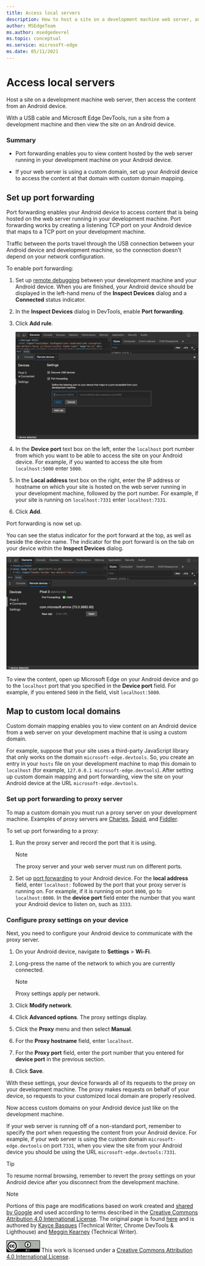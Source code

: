 ```yaml
---
title: Access local servers
description: How to host a site on a development machine web server, and then access the content from an Android device.
author: MSEdgeTeam
ms.author: msedgedevrel
ms.topic: conceptual
ms.service: microsoft-edge
ms.date: 05/11/2021
---
```

<!-- Copyright Kayce Basques

   Licensed under the Apache License, Version 2.0 (the "License");
   you may not use this file except in compliance with the License.
   You may obtain a copy of the License at

       https://www.apache.org/licenses/LICENSE-2.0

   Unless required by applicable law or agreed to in writing, software
   distributed under the License is distributed on an "AS IS" BASIS,
   WITHOUT WARRANTIES OR CONDITIONS OF ANY KIND, either express or implied.
   See the License for the specific language governing permissions and
   limitations under the License.  -->
# Access local servers

Host a site on a development machine web server, then access the content from an Android device.

With a USB cable and Microsoft Edge DevTools, run a site from a development machine and then view the site on an Android device.

### Summary

*  Port forwarding enables you to view content hosted by the web server running in your development machine on your Android device.

*  If your web server is using a custom domain, set up your Android device to access the content at that domain with custom domain mapping.


<!-- ====================================================================== -->
## Set up port forwarding

Port forwarding enables your Android device to access content that is being hosted on the web server running in your development machine.  Port forwarding works by creating a listening TCP port on your Android device that maps to a TCP port on your development machine.

Traffic between the ports travel through the USB connection between your Android device and development machine, so the connection doesn't depend on your network configuration.

To enable port forwarding:

1. Set up [remote debugging](index.md) between your development machine and your Android device.  When you are finished, your Android device should be displayed in the left-hand menu of the **Inspect Devices** dialog and a **Connected** status indicator.

1. In the **Inspect Devices** dialog in DevTools, enable **Port forwarding**.

1. Click **Add rule**.

   ![Adding a port forwarding rule](./local-server-images/remote-debugging-remote-devices-devices-port-forwarding-add-rule.png)

1. In the **Device port** text box on the left, enter the `localhost` port number from which you want to be able to access the site on your Android device.  For example, if you wanted to access the site from `localhost:5000` enter `5000`.

1. In the **Local address** text box on the right, enter the IP address or hostname on which your site is hosted on the web server running in your development machine, followed by the port number.  For example, if your site is running on `localhost:7331` enter `localhost:7331`.

1. Click **Add**.

Port forwarding is now set up.

You can see the status indicator for the port forward at the top, as well as beside the device name.  The indicator for the port forward is on the tab on your device within the **Inspect Devices** dialog.

![Port forwarding status](./local-server-images/remote-debugging-remote-devices-devices-port-forwarding-5000-edge-user-agent.png)

To view the content, open up Microsoft Edge on your Android device and go to the `localhost` port that you specified in the **Device port** field.  For example, if you entered `5000` in the field, visit `localhost:5000`.


<!-- ====================================================================== -->
## Map to custom local domains

Custom domain mapping enables you to view content on an Android device from a web server on your development machine that is using a custom domain.

For example, suppose that your site uses a third-party JavaScript library that only works on the domain `microsoft-edge.devtools`.  So, you create an entry in your `hosts` file on your development machine to map this domain to `localhost` (for example, `127.0.0.1 microsoft-edge.devtools`).  After setting up custom domain mapping and port forwarding, view the site on your Android device at the URL `microsoft-edge.devtools`.

### Set up port forwarding to proxy server

To map a custom domain you must run a proxy server on your development machine.  Examples of proxy servers are [Charles](https://www.charlesproxy.com), [Squid](https://wiki.squid-cache.org), and [Fiddler](https://www.telerik.com/fiddler).

To set up port forwarding to a proxy:

1. Run the proxy server and record the port that it is using.

   > [!NOTE]
   > The proxy server and your web server must run on different ports.

1. Set up [port forwarding](#set-up-port-forwarding) to your Android device.  For the **local address** field, enter `localhost:` followed by the port that your proxy server is running on.  For example, if it is running on port `8000`, go to `localhost:8000`.  In the **device port** field enter the number that you want your Android device to listen on, such as `3333`.

### Configure proxy settings on your device

Next, you need to configure your Android device to communicate with the proxy server.

1. On your Android device, navigate to **Settings** > **Wi-Fi**.

1. Long-press the name of the network to which you are currently connected.

    > [!NOTE]
    > Proxy settings apply per network.

1. Click **Modify network**.

1. Click **Advanced options**.  The proxy settings display.

1. Click the **Proxy** menu and then select **Manual**.

1. For the **Proxy hostname** field, enter `localhost`.

1. For the **Proxy port** field, enter the port number that you entered for **device port** in the previous section.

1. Click **Save**.

With these settings, your device forwards all of its requests to the proxy on your development machine.  The proxy makes requests on behalf of your device, so requests to your customized local domain are properly resolved.

Now access custom domains on your Android device just like on the development machine.

If your web server is running off of a non-standard port, remember to specify the port when requesting the content from your Android device.  For example, if your web server is using the custom domain `microsoft-edge.devtools` on port `7331`, when you view the site from your Android device you should be using the URL `microsoft-edge.devtools:7331`.

> [!TIP]
> To resume normal browsing, remember to revert the proxy settings on your Android device after you disconnect from the development machine.


<!-- ====================================================================== -->
> [!NOTE]
> Portions of this page are modifications based on work created and [shared by Google](https://developers.google.com/terms/site-policies) and used according to terms described in the [Creative Commons Attribution 4.0 International License](https://creativecommons.org/licenses/by/4.0).
> The original page is found [here](https://developer.chrome.com/docs/devtools/remote-debugging/local-server/) and is authored by [Kayce Basques](https://developers.google.com/web/resources/contributors#kayce-basques) (Technical Writer, Chrome DevTools \& Lighthouse) and [Meggin Kearney](https://developers.google.com/web/resources/contributors#meggin-kearney) (Technical Writer).

[![Creative Commons License](../../media/cc-logo/88x31.png)](https://creativecommons.org/licenses/by/4.0)
This work is licensed under a [Creative Commons Attribution 4.0 International License](https://creativecommons.org/licenses/by/4.0).
